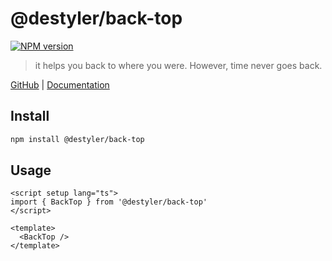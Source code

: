 # @destyler/back-top

[![NPM version](https://img.shields.io/npm/v/@destyler/back-top?color=a1b858&label=)](https://www.npmjs.com/package/@destyler/back-top)

> it helps you back to where you were. However, time never goes back.

[GitHub](https://github.com/destyler/destyler) | [Documentation](https://destyler-dev.zeabur.app/)

## Install

```bash
npm install @destyler/back-top
```

## Usage

```vue
<script setup lang="ts">
import { BackTop } from '@destyler/back-top'
</script>

<template>
  <BackTop />
</template>
```

